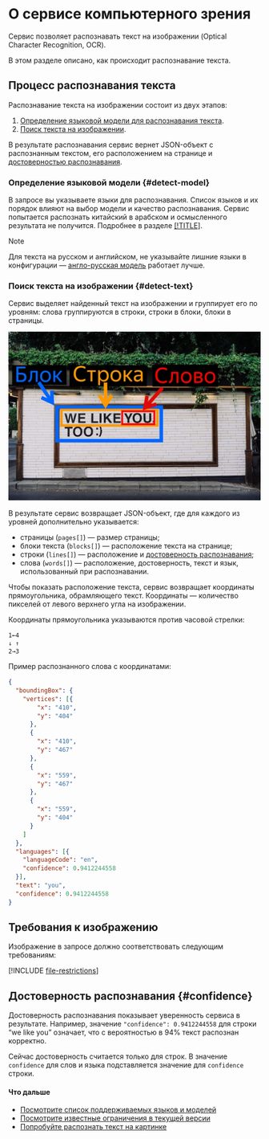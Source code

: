 # О сервисе компьютерного зрения

Сервис позволяет распознавать текст на изображении (Optical Character Recognition, OCR).

В этом разделе описано, как происходит распознавание текста.

## Процесс распознавания текста

Распознавание текста на изображении состоит из двух этапов:

1. [Определение языковой модели для распознавания текста](#detect-model).
1. [Поиск текста на изображении](#detect-text).

В результате распознавания сервис вернет JSON-объект с распознанным текстом, его расположением на странице и [достоверностью распознавания](#confidence).

### Определение языковой модели {#detect-model}

В запросе вы указываете языки для распознавания. Список языков и их порядок влияют на выбор модели и качество распознавания. Сервис попытается распознать китайский в арабском и осмысленного результата не получится. Подробнее в разделе [[!TITLE]](ocr/supported-languages.md).

> [!NOTE]
>
> Для текста на русском и английском, не указывайте лишние языки в конфигурации — [англо-русская модель](ocr/supported-languages.md#engrus) работает лучше.

### Поиск текста на изображении {#detect-text}

Сервис выделяет найденный текст на изображении и группирует его по уровням: слова группируются в строки, строки в блоки, блоки в страницы.

![image](../../_assets/text-detection.jpg)

В результате сервис возвращает JSON-объект, где для каждого из уровней дополнительно указывается:

* страницы (`pages[]`) — размер страницы;
* блоки текста (`blocks[]`) — расположение текста на странице;
* строки (`lines[]`) — расположение и [достоверность распознавания](#confidence);
* слова (`words[]`) — расположение, достоверность, текст и язык, использованный при распознавании.

Чтобы показать расположение текста, сервис возвращает координаты прямоугольника, обрамляющего текст. Координаты — количество пикселей от левого верхнего угла на изображении.

Координаты прямоугольника указываются против часовой стрелки:

```
1←4
↓ ↑
2→3
```

Пример распознанного слова с координатами:

```json
{
  "boundingBox": {
    "vertices": [{
        "x": "410",
        "y": "404"
      },
      {
        "x": "410",
        "y": "467"
      },
      {
        "x": "559",
        "y": "467"
      },
      {
        "x": "559",
        "y": "404"
      }
    ]
  },
  "languages": [{
    "languageCode": "en",
    "confidence": 0.9412244558
  }],
  "text": "you",
  "confidence": 0.9412244558
}
```

## Требования к изображению

Изображение в запросе должно соответствовать следующим требованиям:

[!INCLUDE [file-restrictions](../../_includes/vision/file-restrictions.md)]

## Достоверность распознавания {#confidence}

Достоверность распознавания показывает уверенность сервиса в результате. Например, значение `"confidence": 0.9412244558` для строки <q>we like you</q> означает, что с вероятностью в 94% текст распознан корректно.

Сейчас достоверность считается только для строк. В значение `confidence` для слов и языка подставляется значение для `confidence` строки.

#### Что дальше

* [Посмотрите список поддерживаемых языков и моделей](ocr/supported-languages.md)
* [Посмотрите известные ограничения в текущей версии](ocr/known-issues.md)
* [Попробуйте распознать текст на картинке](../operations/ocr/text-detection.md)

